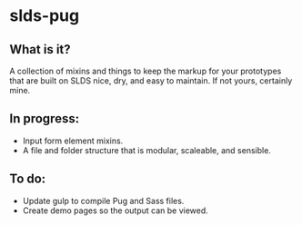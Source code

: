 # slds-pug

## What is it?
A collection of mixins and things to keep the markup for your prototypes that are built on SLDS nice, dry, and easy to maintain. If not yours, certainly mine. 

## In progress:
- Input form element mixins.
- A file and folder structure that is modular, scaleable, and sensible.

## To do:
- Update gulp to compile Pug and Sass files.
- Create demo pages so the output can be viewed.

